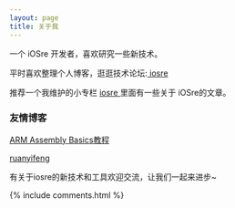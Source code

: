```yaml
---
layout: page
title: 关于我 
---
```


一个 iOSre 开发者，喜欢研究一些新技术。
<p>
平时喜欢整理个人博客，逛逛技术论坛:<a target="_blank" href="http://iosre.com"> iosre </a>
<p>
推荐一个我维护的小专栏
<a target="_blank" href="https://xiaozhuanlan.com/iosre"> iosre </a>
里面有一些关于 iOSre的文章。
<p>
<h3> 友情博客 </h3>
<p>
<a href="https://azeria-labs.com/writing-arm-assembly-part-1/"> ARM Assembly Basics教程</a>
<p> 
<a target="_blank" href='http://www.ruanyifeng.com/blog/2012/08/blogging_with_jekyll.html'>ruanyifeng</a>
<p> 
<p> 
<p>
有关于iosre的新技术和工具欢迎交流，让我们一起来进步~ 
<p> 

{% include comments.html %}

